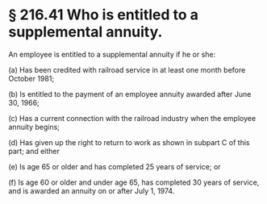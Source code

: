 # § 216.41   Who is entitled to a supplemental annuity.

An employee is entitled to a supplemental annuity if he or she:


(a) Has been credited with railroad service in at least one month before October 1981;


(b) Is entitled to the payment of an employee annuity awarded after June 30, 1966;


(c) Has a current connection with the railroad industry when the employee annuity begins;


(d) Has given up the right to return to work as shown in subpart C of this part; and either


(e) Is age 65 or older and has completed 25 years of service; or


(f) Is age 60 or older and under age 65, has completed 30 years of service, and is awarded an annuity on or after July 1, 1974.




